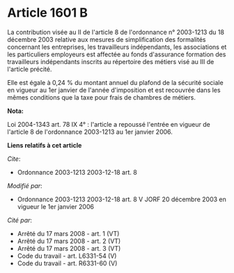 # Article 1601 B

La contribution visée au II de l'article 8 de l'ordonnance n° 2003-1213 du 18 décembre 2003 relative aux mesures de
simplification des formalités concernant les entreprises, les travailleurs indépendants, les associations et les particuliers
employeurs est affectée au fonds d'assurance formation des travailleurs indépendants inscrits au répertoire des métiers visé
au III de l'article précité.

Elle est égale à 0,24 % du montant annuel du plafond de la sécurité sociale en vigueur au 1er janvier de l'année d'imposition
et est recouvrée dans les mêmes conditions que la taxe pour frais de chambres de métiers.

**Nota:**

Loi 2004-1343 art. 78 IX 4° : l'article a repoussé l'entrée en vigueur de l'article 8 de l'ordonnance 2003-1213 au 1er
janvier 2006.

**Liens relatifs à cet article**

_Cite_:

  - Ordonnance 2003-1213 2003-12-18 art. 8

_Modifié par_:

  - Ordonnance 2003-1213 2003-12-18 art. 8 V JORF 20 décembre 2003 en vigueur le 1er janvier 2006

_Cité par_:

  - Arrêté du 17 mars 2008 - art. 1 (VT)
  - Arrêté du 17 mars 2008 - art. 2 (VT)
  - Arrêté du 17 mars 2008 - art. 3 (VT)
  - Code du travail - art. L6331-54 (V)
  - Code du travail - art. R6331-60 (V)
